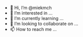 - 👋 Hi, I’m @miekmch
- 👀 I’m interested in ...
- 🌱 I’m currently learning ...
- 💞️ I’m looking to collaborate on ...
- 📫 How to reach me ...

<!---
miekmch/miekmch is a ✨ special ✨ repository because its `README.md` (this file) appears on your GitHub profile.
You can click the Preview link to take a look at your changes.
--->
